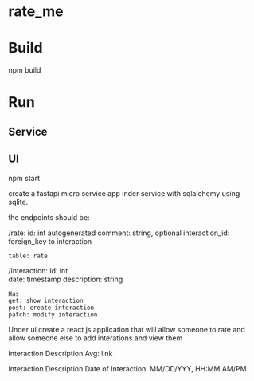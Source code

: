 # rate_me

# Build 
npm build 

# Run 
## Service 

##  UI
npm start 



create a fastapi micro service app inder service with sqlalchemy using sqlite.  

the endpoints should be:

/rate:
    id: int autogenerated 
    comment: string, optional 
    interaction_id: foreign_key to interaction
    
    table: rate

/interaction:
    id: int    
    date: timestamp
    description: string

    Has 
    get: show interaction 
    post: create interaction
    patch: modify interaction

Under ui create a react js application that will allow someone to rate and allow someone else to add interations and view them 


Interaction Description
Avg: 
link 


Interaction Description
Date of Interaction: MM/DD/YYY, HH:MM AM/PM